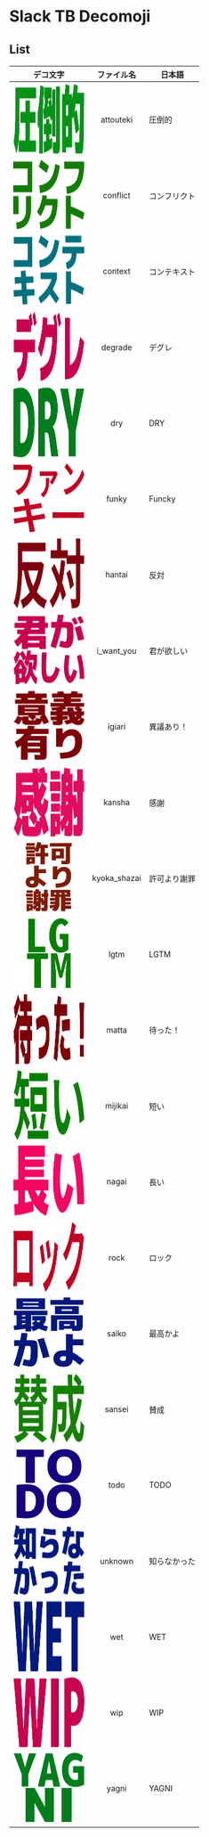 # Slack TB Decomoji

## List
|デコ文字|ファイル名|日本語|
|:---:|:---:|---|
|![alt](./images/attouteki.png)|attouteki|圧倒的|
|![alt](./images/conflict.png)|conflict|コンフリクト|
|![alt](./images/context.png)|context|コンテキスト|
|![alt](./images/degrade.png)|degrade|デグレ|
|![alt](./images/dry.png)|dry|DRY|
|![alt](./images/funky.png)|funky|Funcky|
|![alt](./images/hantai.png)|hantai|反対|
|![alt](./images/i_want_you.png)|i_want_you|君が欲しい|
|![alt](./images/igiari.png)|igiari|異議あり！|
|![alt](./images/kansha.png)|kansha|感謝|
|![alt](./images/kyoka_shazai.png)|kyoka_shazai|許可より謝罪|
|![alt](./images/lgtm.png)|lgtm|LGTM|
|![alt](./images/matta.png)|matta|待った！|
|![alt](./images/mijikai.png)|mijikai|短い|
|![alt](./images/nagai.png)|nagai|長い|
|![alt](./images/rock.png)|rock|ロック|
|![alt](./images/saiko.png)|saiko|最高かよ|
|![alt](./images/sansei.png)|sansei|賛成|
|![alt](./images/todo.png)|todo|TODO|
|![alt](./images/unknown.png)|unknown|知らなかった|
|![alt](./images/wet.png)|wet|WET|
|![alt](./images/wip.png)|wip|WIP|
|![alt](./images/yagni.png)|yagni|YAGNI|
